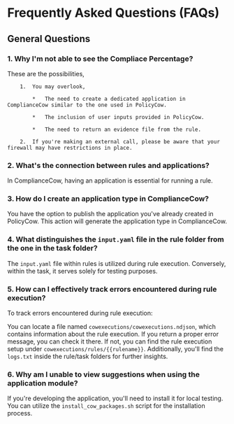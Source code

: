 # Frequently Asked Questions (FAQs)

## General Questions

### 1. Why I'm not able to see the Compliace Percentage?

These are the possibilities,

    	1.	You may overlook,

    		*	The need to create a dedicated application in ComplianceCow similar to the one used in PolicyCow.

    		*	The inclusion of user inputs provided in PolicyCow.

    		*	The need to return an evidence file from the rule.

    	2.	If you're making an external call, please be aware that your firewall may have restrictions in place.

### 2. What's the connection between rules and applications?

In ComplianceCow, having an application is essential for running a rule.

### 3. How do I create an application type in ComplianceCow?

You have the option to publish the application you've already created in PolicyCow. This action will generate the application type in ComplianceCow.

### 4. What distinguishes the `input.yaml` file in the rule folder from the one in the task folder?

The `input.yaml` file within rules is utilized during rule execution. Conversely, within the task, it serves solely for testing purposes.

### 5. How can I effectively track errors encountered during rule execution?

To track errors encountered during rule execution:

You can locate a file named `cowexecutions/cowexecutions.ndjson`, which contains information about the rule execution. If you return a proper error message, you can check it there. If not, you can find the rule execution setup under `cowexecutions/rules/{{rulename}}`. Additionally, you'll find the `logs.txt` inside the rule/task folders for further insights.

### 6. Why am I unable to view suggestions when using the application module?

If you're developing the application, you'll need to install it for local testing. You can utilize the `install_cow_packages.sh` script for the installation process.
